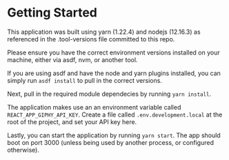 # Getting Started

This application was built using yarn (1.22.4) and nodejs (12.16.3) as referenced in the .tool-versions file committed to this repo.

Please ensure you have the correct environment versions installed on your machine, either via asdf, nvm, or another tool.

If you are using asdf and have the node and yarn plugins installed, you can simply run `asdf install` to pull in the correct versions.

Next, pull in the required module dependecies by running `yarn install`.

The application makes use an an environment variable called `REACT_APP_GIPHY_API_KEY`.  Create a file called `.env.development.local` at the root of the project, and set your API key here.

Lastly, you can start the application by running `yarn start`.  The app should boot on port 3000 (unless being used by another process, or configured otherwise).
